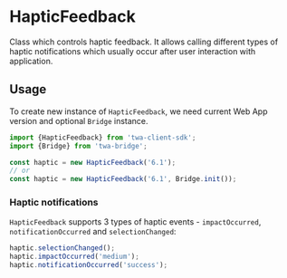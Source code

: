 # HapticFeedback

Class which controls haptic feedback. It allows calling different types of
haptic notifications which usually occur after user interaction with
application.

## Usage

To create new instance of `HapticFeedback`, we need current Web App version
and optional `Bridge` instance.

```typescript
import {HapticFeedback} from 'twa-client-sdk';
import {Bridge} from 'twa-bridge';

const haptic = new HapticFeedback('6.1');
// or
const haptic = new HapticFeedback('6.1', Bridge.init());
```

### Haptic notifications

`HapticFeedback` supports 3 types of haptic events - 
`impactOccurred`, `notificationOccurred` and `selectionChanged`:

```typescript
haptic.selectionChanged();
haptic.impactOccurred('medium');
haptic.notificationOccurred('success');
```

[//]: # (TODO: Add guidance for usage of haptic events. We should point which)
[//]: # (notifications should be called in different cases.)
